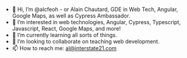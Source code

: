 - 👋 Hi, I’m @alcfeoh - or Alain Chautard, GDE in Web Tech, Angular, Google Maps, as well as Cypress Ambassador.
- 👀 I’m interested in web technologies, Angular, Cypress, Typescript, Javascript, React, Google Maps, and more!
- 🌱 I’m currently learning all sorts of things.
- 💞️ I’m looking to collaborate on teaching web development.
- 📫 How to reach me: al@interstate21.com

<!---
alcfeoh/alcfeoh is a ✨ special ✨ repository because its `README.md` (this file) appears on your GitHub profile.
You can click the Preview link to take a look at your changes.
--->
